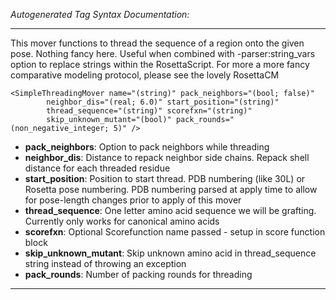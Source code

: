 _Autogenerated Tag Syntax Documentation:_

---
This mover functions to thread the sequence of a region onto the given pose. Nothing fancy here. Useful when combined with -parser:string_vars option to replace strings within the RosettaScript. For more a more fancy comparative modeling protocol, please see the lovely RosettaCM

```
<SimpleThreadingMover name="(string)" pack_neighbors="(bool; false)"
        neighbor_dis="(real; 6.0)" start_position="(string)"
        thread_sequence="(string)" scorefxn="(string)"
        skip_unknown_mutant="(bool)" pack_rounds="(non_negative_integer; 5)" />
```

-   **pack_neighbors**: Option to pack neighbors while threading
-   **neighbor_dis**: Distance to repack neighbor side chains. Repack shell distance for each threaded residue
-   **start_position**: Position to start thread. PDB numbering (like 30L) or Rosetta pose numbering. PDB numbering parsed at apply time to allow for pose-length changes prior to apply of this mover
-   **thread_sequence**: One letter amino acid sequence we will be grafting. Currently only works for canonical amino acids
-   **scorefxn**: Optional Scorefunction name passed - setup in score function block
-   **skip_unknown_mutant**: Skip unknown amino acid in thread_sequence string instead of throwing an exception
-   **pack_rounds**: Number of packing rounds for threading

---
